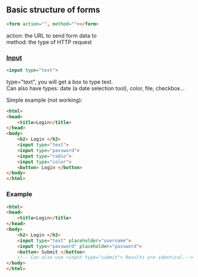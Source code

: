 ## Basic structure of forms
```html
<form action="", method=""></form>
```
action: the URL to send form data to  
method: the type of HTTP request  
### [Input]
```html
<input type="text">
```
type="text", you will get a box to type text.  
Can also have types: date (a date selection tool), color, file, checkbox...

Simple example (not working):
```html
<html>
<head>
	<title>Login</title>
</head>
<body>
	<h2> Login </h2>
	<input type="text">
	<input type="password">
	<input type="radio">
	<input type="color">
	<button> Login </button>	
</body>
</html>
```
### Example
```html
<html>
<head>
	<title>Login</title>
</head>
<body>
	<h2> Login </h2>
	<input type="text" placeholder="username">
	<input type="password" placeholder="password">
	<button> Submit </button>	
	<!-- Can also use <input type="submit"> Results are identical.-->
</body>
</html>
```

[Input]:https://developer.mozilla.org/en-US/docs/Web/HTML/Element/input
